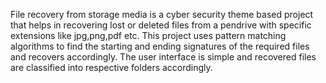 File recovery from storage media is a cyber security theme based project that helps in recovering lost or deleted files from a pendrive with specific extensions like jpg,png,pdf etc.
This project uses pattern matching algorithms to find the starting and ending signatures of the required files and recovers accordingly.
The user interface is simple and recovered files are classified into respective folders accordingly.
